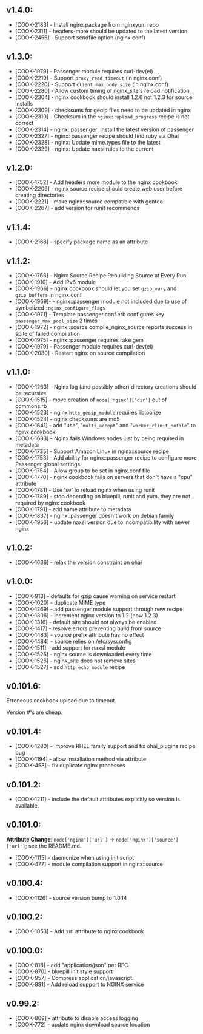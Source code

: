 ## v1.4.0:

* [COOK-2183] - Install nginx package from nginxyum repo
* [COOK-2311] - headers-more should be updated to the latest version
* [COOK-2455] - Support sendfile option (nginx.conf)

## v1.3.0:

* [COOK-1979] - Passenger module requires curl-dev(el)
* [COOK-2219] - Support `proxy_read_timeout` (in nginx.conf)
* [COOK-2220] - Support `client_max_body_size` (in nginx.conf)
* [COOK-2280] - Allow custom timing of nginx_site's reload
  notification
* [COOK-2304] - nginx cookbook should install 1.2.6 not 1.2.3 for
  source installs
* [COOK-2309] - checksums for geoip files need to be updated in nginx
* [COOK-2310] - Checksum in the `nginx::upload_progress` recipe is not
  correct
* [COOK-2314] - nginx::passenger: Install the latest version of
  passenger
* [COOK-2327] - nginx: passenger recipe should find ruby via Ohai
* [COOK-2328] - nginx: Update mime.types file to the latest
* [COOK-2329] - nginx: Update naxsi rules to the current

## v1.2.0:

* [COOK-1752] - Add headers more module to the nginx cookbook
* [COOK-2209] - nginx source recipe should create web user before
  creating directories
* [COOK-2221] - make nginx::source compatible with gentoo
* [COOK-2267] - add version for runit recommends

## v1.1.4:

* [COOK-2168] - specify package name as an attribute

## v1.1.2:

* [COOK-1766] - Nginx Source Recipe Rebuilding Source at Every Run
* [COOK-1910] - Add IPv6 module
* [COOK-1966] - nginx cookbook should let you set `gzip_vary` and `gzip_buffers` in  nginx.conf
* [COOK-1969]- - nginx::passenger module not included due to use of symbolized `:nginx_configure_flags`
* [COOK-1971] - Template passenger.conf.erb configures key `passenger_max_pool_size` 2 times
* [COOK-1972] - nginx::source compile_nginx_source reports success in spite of failed compilation
* [COOK-1975] - nginx::passenger requires rake gem
* [COOK-1979] - Passenger module requires curl-dev(el)
* [COOK-2080] - Restart nginx on source compilation

## v1.1.0:

* [COOK-1263] - Nginx log (and possibly other) directory creations should be recursive
* [COOK-1515] - move creation of `node['nginx']['dir']` out of commons.rb
* [COOK-1523] - nginx `http_geoip_module` requires libtoolize
* [COOK-1524] - nginx checksums are md5
* [COOK-1641] - add "use", "`multi_accept`" and
  "`worker_rlimit_nofile`" to nginx cookbook
* [COOK-1683] - Nginx fails Windows nodes just by being required in
  metadata
* [COOK-1735] - Support Amazon Linux in nginx::source recipe
* [COOK-1753] - Add ability for nginx::passenger recipe to configure
  more Passenger global settings
* [COOK-1754] - Allow group to be set in nginx.conf file
* [COOK-1770] - nginx cookbook fails on servers that don't have a
  "cpu" attribute
* [COOK-1781] - Use 'sv' to reload nginx when using runit
* [COOK-1789] - stop depending on bluepill, runit and yum. they are
  not required by nginx cookbook
* [COOK-1791] - add name attribute to metadata
* [COOK-1837] - nginx::passenger doesn't work on debian family
* [COOK-1956] - update naxsi version due to incompatibility with newer
  nginx

## v1.0.2:

* [COOK-1636] - relax the version constraint on ohai

## v1.0.0:

* [COOK-913] - defaults for gzip cause warning on service restart
* [COOK-1020] - duplicate MIME type
* [COOK-1269] - add passenger module support through new recipe
* [COOK-1306] - increment nginx version to 1.2 (now 1.2.3)
* [COOK-1316] - default site should not always be enabled
* [COOK-1417] - resolve errors preventing build from source
* [COOK-1483] - source prefix attribute has no effect
* [COOK-1484] - source relies on /etc/sysconfig
* [COOK-1511] - add support for naxsi module
* [COOK-1525] - nginx source is downloaded every time
* [COOK-1526] - nginx_site does not remove sites
* [COOK-1527] - add `http_echo_module` recipe

## v0.101.6:

Erroneous cookbook upload due to timeout.

Version #'s are cheap.

## v0.101.4:

* [COOK-1280] - Improve RHEL family support and fix ohai_plugins
 recipe bug
* [COOK-1194] - allow installation method via attribute
* [COOK-458] - fix duplicate nginx processes

## v0.101.2:

* [COOK-1211] - include the default attributes explicitly so version
is available.

## v0.101.0:

**Attribute Change**: `node['nginx']['url']` -> `node['nginx']['source']['url']`; see the README.md.

* [COOK-1115] - daemonize when using init script
* [COOK-477] - module compilation support in nginx::source

## v0.100.4:

* [COOK-1126] - source version bump to 1.0.14

## v0.100.2:

* [COOK-1053] - Add :url attribute to nginx cookbook

## v0.100.0:

* [COOK-818] - add "application/json" per RFC.
* [COOK-870] - bluepill init style support
* [COOK-957] - Compress application/javascript.
* [COOK-981] - Add reload support to NGINX service

## v0.99.2:

* [COOK-809] - attribute to disable access logging
* [COOK-772] - update nginx download source location

